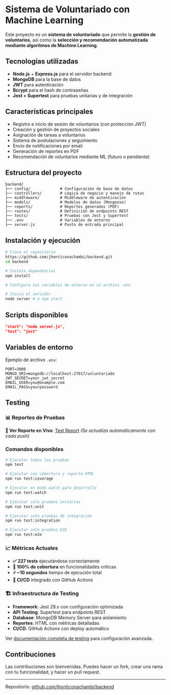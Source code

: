 # Sistema de Voluntariado con Machine Learning

Este proyecto es un **sistema de voluntariado** que permite la **gestión de voluntarios**, así como la **selección y recomendación automatizada mediante algoritmos de Machine Learning**.

## Tecnologías utilizadas

* **Node.js** + **Express.js** para el servidor backend
* **MongoDB** para la base de datos
* **JWT** para autenticación
* **Bcrypt** para el hash de contraseñas
* **Jest + Supertest** para pruebas unitarias y de integración

## Características principales

* Registro e inicio de sesión de voluntarios (con protección JWT)
* Creación y gestión de proyectos sociales
* Asignación de tareas a voluntarios
* Sistema de postulaciones y seguimiento
* Envio de notificaciones por email
* Generación de reportes en PDF
* Recomendación de voluntarios mediante ML (futuro o pendiente)

## Estructura del proyecto

```
backend/
├── config/             # Configuración de base de datos
├── controllers/        # Lógica de negocio y manejo de rutas
├── middleware/         # Middleware de autenticación
├── models/             # Modelos de datos (Mongoose)
├── reports/            # Reportes generados (PDF)
├── routes/             # Definición de endpoints REST
├── tests/              # Pruebas con Jest y Supertest
├── .env                # Variables de entorno
├── server.js           # Punto de entrada principal
```

## Instalación y ejecución

```bash
# Clona el repositorio
https://github.com/jhonticonachambi/backend.git
cd backend

# Instala dependencias
npm install

# Configura tus variables de entorno en un archivo .env

# Inicia el servidor
node server # o npm start
```

## Scripts disponibles

```json
"start": "node server.js",
"test": "jest"
```

## Variables de entorno

Ejemplo de archivo `.env`:

```env
PORT=3000
MONGO_URI=mongodb://localhost:27017/voluntariado
JWT_SECRET=your_jwt_secret
EMAIL_USER=you@example.com
EMAIL_PASS=yourpassword
```

## Testing

### 📊 Reportes de Pruebas

**🔗 Ver Reporte en Vivo**: [Test Report](https://jhonticonachambi.github.io/backend/) *(Se actualiza automáticamente con cada push)*

### Comandos disponibles

```bash
# Ejecutar todas las pruebas
npm test

# Ejecutar con cobertura y reporte HTML
npm run test:coverage

# Ejecutar en modo watch para desarrollo
npm run test:watch

# Ejecutar solo pruebas unitarias
npm run test:unit

# Ejecutar solo pruebas de integración
npm run test:integration

# Ejecutar solo pruebas E2E
npm run test:e2e
```

### 📈 Métricas Actuales

- **✅ 227 tests** ejecutándose correctamente
- **🎯 100% de cobertura** en funcionalidades críticas
- **⚡ ~10 segundos** tiempo de ejecución total
- **🔄 CI/CD** integrado con GitHub Actions

### 🏗️ Infraestructura de Testing

- **Framework**: Jest 29.x con configuración optimizada
- **API Testing**: Supertest para endpoints REST
- **Database**: MongoDB Memory Server para aislamiento
- **Reportes**: HTML con métricas detalladas
- **CI/CD**: GitHub Actions con deploy automático

Ver [documentación completa de testing](./docs/GITHUB_PAGES_SETUP.md) para configuración avanzada.

## Contribuciones

Las contribuciones son bienvenidas. Puedes hacer un fork, crear una rama con tu funcionalidad, y hacer un pull request.

---

Repositorio: [github.com/jhonticonachambi/backend](https://github.com/jhonticonachambi/backend)
